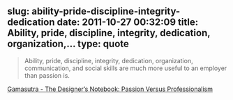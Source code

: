 slug: ability-pride-discipline-integrity-dedication
date: 2011-10-27 00:32:09
title: Ability, pride, discipline, integrity, dedication, organization,...
type: quote
---

> Ability, pride, discipline, integrity, dedication, organization, communication, and social skills are much more useful to an employer than passion is.

[Gamasutra - The Designer’s Notebook: Passion Versus Professionalism](http://www.gamasutra.com/view/feature/6523/the_designers_notebook_passion_.php?print=1)
